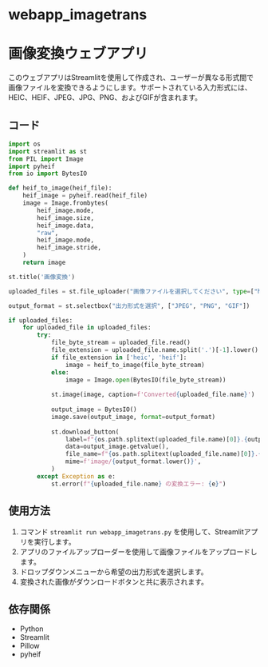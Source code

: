 # webapp_imagetrans
# 画像変換ウェブアプリ

このウェブアプリはStreamlitを使用して作成され、ユーザーが異なる形式間で画像ファイルを変換できるようにします。サポートされている入力形式には、HEIC、HEIF、JPEG、JPG、PNG、およびGIFが含まれます。

## コード

```python
import os
import streamlit as st
from PIL import Image
import pyheif
from io import BytesIO

def heif_to_image(heif_file):
    heif_image = pyheif.read(heif_file)
    image = Image.frombytes(
        heif_image.mode, 
        heif_image.size, 
        heif_image.data,
        "raw",
        heif_image.mode,
        heif_image.stride,
    )
    return image

st.title('画像変換')

uploaded_files = st.file_uploader("画像ファイルを選択してください", type=["heic", "heif", "jpeg", "jpg", "png", "gif"], accept_multiple_files=True)

output_format = st.selectbox("出力形式を選択", ["JPEG", "PNG", "GIF"])

if uploaded_files:
    for uploaded_file in uploaded_files:
        try:
            file_byte_stream = uploaded_file.read()
            file_extension = uploaded_file.name.split('.')[-1].lower()
            if file_extension in ['heic', 'heif']:
                image = heif_to_image(file_byte_stream)
            else:
                image = Image.open(BytesIO(file_byte_stream))
            
            st.image(image, caption=f'Converted{uploaded_file.name}')
            
            output_image = BytesIO()
            image.save(output_image, format=output_format)
            
            st.download_button(
                label=f"{os.path.splitext(uploaded_file.name)[0]}.{output_format.lower()} をダウンロード",
                data=output_image.getvalue(),
                file_name=f"{os.path.splitext(uploaded_file.name)[0]}.{output_format.lower()}",
                mime=f'image/{output_format.lower()}',
            )
        except Exception as e:
            st.error(f"{uploaded_file.name} の変換エラー: {e}")
```

## 使用方法

1. コマンド `streamlit run webapp_imagetrans.py` を使用して、Streamlitアプリを実行します。
2. アプリのファイルアップローダーを使用して画像ファイルをアップロードします。
3. ドロップダウンメニューから希望の出力形式を選択します。
4. 変換された画像がダウンロードボタンと共に表示されます。

## 依存関係

- Python
- Streamlit
- Pillow
- pyheif
